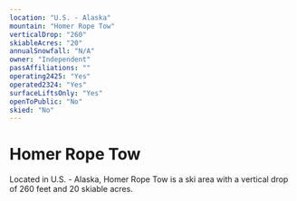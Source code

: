 ```yaml
---
location: "U.S. - Alaska"
mountain: "Homer Rope Tow"
verticalDrop: "260"
skiableAcres: "20"
annualSnowfall: "N/A"
owner: "Independent"
passAffiliations: ""
operating2425: "Yes"
operated2324: "Yes"
surfaceLiftsOnly: "Yes"
openToPublic: "No"
skied: "No"
---
```


# Homer Rope Tow

Located in U.S. - Alaska, Homer Rope Tow is a ski area with a vertical drop of 260 feet and 20 skiable acres.